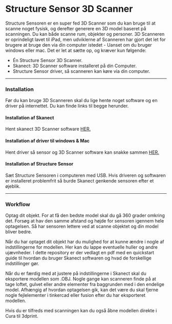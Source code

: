 # Structure Sensor 3D Scanner
Structure Sensoren er en super fed 3D Scanner som du kan bruge til at scanne noget fysisk, og derefter generere en 3D model baseret på scanningen. Du kan både scanne rum, objekter og personer. 3D Scanneren er oprindeligt lavet til iPad, men udviklerne af Scanneren har gjort det let for brugere at bruge den via din computer istedet - Uanset om du bruger windows eller mac. Det er let at sætte op, og kræver kun følgende:

* Én Structure Sensor 3D Scanner.
* Skanect: 3D Scanner software installeret på din Computer.
* Structure Sensor driver, så scanneren kan køre via din computer.

---

### Installation
Før du kan bruge 3D Scanneren skal du lige hente noget software og en driver på internettet. Du kan finde links til begge herunder.

#### Installation af Skanect
Hent skanect 3D Scanner software [HER.](https://skanect.occipital.com/download/#purchase)

#### Installation af driver til windows & Mac
Hent driver så sensor og 3D Scanner software kan snakke sammen [HER.](https://s3.amazonaws.com/io.structure.assets/SDK/StructureCore-DriverAndFirmware-0.9.7.zip)

#### Installation af Structure Sensor
Sæt Structure Sensoren i computeren med USB. Hvis driveren og softwaren er installeret problemfrit så burde Skanect genkende sensoren efter et øjeblik.

---

### Workflow
Optag dit objekt. For at få den bedste model skal du gå 360 grader omkring det. Forsøg at hav den samme afstand og højde for sensoren igennem hele optagelsen. Så har sensoren lettere ved at scanne objektet og din model bliver bedre.

Når du har optaget dit objekt har du mulighed for at kunne ændre i nogle af indstillingerne for modellen. Her kan du lappe eventuelle huller og andre ujævnheder. I dette repository er der vedlagt en pdf med en quickstart guide til hvordan du bruger Skanect softwaren og hvad de forskellige indstillinger gør.

Når du er færdig med at justere på indstillingerne i Skanect skal du eksportere modellen som .OBJ. Nogle gange kan scanneren finde på at tage loftet, gulvet eller andre elementer fra baggrunden med i den endelige model. Afhængig af hvordan optagelsen gik, kan det være du skal fjerne nogle fejlelementer i tinkercad eller fusion efter du har eksporteret modellen. 

Hvis du er tilfreds med scanningen kan du også åbne modellen direkte i Cura til 3dprint.
